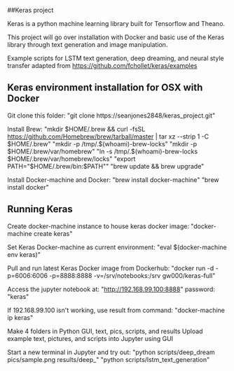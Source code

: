 ##Keras project

Keras is a python machine learning library built for Tensorflow and Theano.

This project will go over installation with Docker and basic use of the Keras library through text generation and image manipulation.

Example scripts for LSTM text generation, deep dreaming, and neural style transfer adapted from https://github.com/fchollet/keras/examples

## Keras environment installation for OSX with Docker

Git clone this folder:
"git clone https://seanjones2848/keras_project.git"

Install Brew:
"mkdir $HOME/.brew && curl -fsSL https://github.com/Homebrew/brew/tarball/master | tar xz --strip 1 -C $HOME/.brew"
"mkdir -p /tmp/.$(whoami)-brew-locks"
"mkdir -p $HOME/.brew/var/homebrew"
"ln -s /tmp/.$(whoami)-brew-locks $HOME/.brew/var/homebrew/locks"
"export PATH="$HOME/.brew/bin:$PATH""
"brew update && brew upgrade"


Install Docker-machine and Docker:
"brew install docker-machine"
"brew install docker"

## Running Keras

Create docker-machine instance to house keras docker image:
"docker-machine create keras"

Set Keras Docker-machine as current environment:
"eval $(docker-machine env keras)"

Pull and run latest Keras Docker image from Dockerhub:
"docker run -d -p=6006:6006 -p=8888:8888 -v=/srv/notebooks:/srv gw000/keras-full"

Access the jupyter notebook at:
"http://192.168.99.100:8888"
password: "keras"

If 192.168.99.100 isn't working, use result from command:
"docker-machine ip keras"

Make 4 folders in Python GUI, text, pics, scripts, and results
Upload example text, pictures, and scripts into Jupyter using GUI

Start a new terminal in Jupyter and try out:
"python scripts/deep_dream pics/sample.png results/deep_"
"python scripts/lstm_text_generation"





